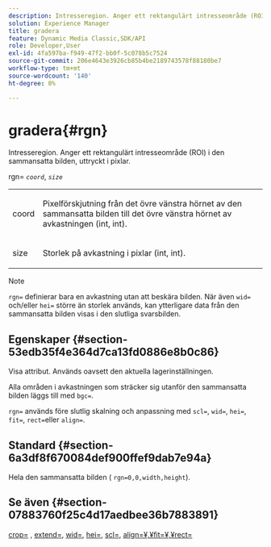 ```yaml
---
description: Intresseregion. Anger ett rektangulärt intresseområde (ROI) i den sammansatta bilden, uttryckt i pixlar.
solution: Experience Manager
title: gradera
feature: Dynamic Media Classic,SDK/API
role: Developer,User
exl-id: 4fa597ba-f949-47f2-bb0f-5c078b5c7524
source-git-commit: 206e4643e3926cb85b4be2189743578f88180be7
workflow-type: tm+mt
source-wordcount: '140'
ht-degree: 0%

---
```


# gradera{#rgn}

Intresseregion. Anger ett rektangulärt intresseområde (ROI) i den sammansatta bilden, uttryckt i pixlar.

rgn= *`coord`*, *`size`*

<table id="simpletable_3A430F9078B04C2E90F4D1A130AFA20C"> 
 <tr class="strow"> 
  <td class="stentry"> <p><span class="varname"> coord</span> </p> </td> 
  <td class="stentry"> <p>Pixelförskjutning från det övre vänstra hörnet av den sammansatta bilden till det övre vänstra hörnet av avkastningen (int, int). </p></td> 
 </tr> 
 <tr class="strow"> 
  <td class="stentry"> <p><span class="varname"> size</span> </p></td> 
  <td class="stentry"> <p>Storlek på avkastning i pixlar (int, int). </p></td> 
 </tr> 
</table>

>[!NOTE]
>
>`rgn=` definierar bara en avkastning utan att beskära bilden. När även `wid=` och/eller `hei=` större än storlek används, kan ytterligare data från den sammansatta bilden visas i den slutliga svarsbilden.

## Egenskaper {#section-53edb35f4e364d7ca13fd0886e8b0c86}

Visa attribut. Används oavsett den aktuella lagerinställningen.

Alla områden i avkastningen som sträcker sig utanför den sammansatta bilden läggs till med `bgc=`.

`rgn=` används före slutlig skalning och anpassning med  `scl=`,  `wid=`,  `hei=`,  `fit=`,  `rect=`eller  `align=`.

## Standard {#section-6a3df8f670084def900ffef9dab7e94a}

Hela den sammansatta bilden ( `rgn=0,0,width,height`).

## Se även {#section-07883760f25c4d17aedbee36b7883891}

[crop=](../../../../../is-api/http-ref/image-serving-api-ref/c-http-protocol-reference/c-command-reference/r-crop.md#reference-6fd0f6399966446ab4425ce050572eab) ,  [extend=](../../../../../is-api/http-ref/image-serving-api-ref/c-http-protocol-reference/c-command-reference/r-extend.md#reference-7e9156beb285459d830e2d56782a74ac),  [wid=](../../../../../is-api/http-ref/image-serving-api-ref/c-http-protocol-reference/c-command-reference/r-is-http-wid.md#reference-bfeadcb67bf4485f851eb21345527e47),  [hei=](../../../../../is-api/http-ref/image-serving-api-ref/c-http-protocol-reference/c-command-reference/r-is-http-hei.md#reference-6d6f556ccc0e4b98a815e8a5c1944a96),  [scl=](../../../../../is-api/http-ref/image-serving-api-ref/c-http-protocol-reference/c-command-reference/r-scl.md#reference-b2a74e493d0d407e98fe350551ba3fcc),  [ ](../../../../../is-api/http-ref/image-serving-api-ref/c-http-protocol-reference/c-command-reference/r-align.md#reference-b7d6b87c75124d78884f916dd6544bc7)  [ ](../../../../../is-api/http-ref/image-serving-api-ref/c-http-protocol-reference/c-command-reference/r-fit.md#reference-f11bff6d93d143d6b135de3a923bc989)  [align=¥,¥fit=¥,¥rect=](../../../../../is-api/http-ref/image-serving-api-ref/c-http-protocol-reference/c-command-reference/r-rect.md#reference-520b90d30b4c4b4692a723e4df6adaf3)
